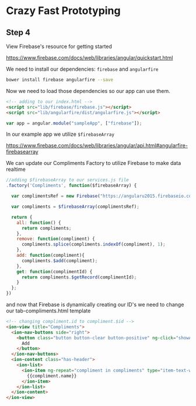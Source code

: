 # Crazy Fast Prototyping

## Step 4

View Firebase's resource for getting started

https://www.firebase.com/docs/web/libraries/angular/quickstart.html

We need to install our dependencies: `firebase` and `angularfire`

```bash
bower install firebase angularfire --save
```

Now we need to load those dependencies so our app can use them.

```html
<!-- adding to our index.html -->
<script src="lib/firebase/firebase.js"></script>
<script src="lib/angularfire/dist/angularfire.js"></script>
```

```js
var app = angular.module("sampleApp", ["firebase"]);
```

In our example app we utilize `$firebaseArray`

https://www.firebase.com/docs/web/libraries/angular/api.html#angularfire-firebasearray

We can update our Compliments Factory to utilize Firebase to make data realtime

```js
//adding $firebaseArray to our services.js file
.factory('Compliments', function($firebaseArray) {

  var complimentsRef = new Firebase("https://angularu2015.firebaseio.com/compliments");

  var compliments = $firebaseArray(complimentsRef);

  return {
    all: function() {
      return compliments;
    },
    remove: function(compliment) {
      compliments.splice(compliments.indexOf(compliment), 1);
    },
    add: function(compliment){
      compliments.$add(compliment);
    },
    get: function(complimentId) {
      return compliments.$getRecord(complimentId);
    }
  };
})
```

and now that Firebase is dynamically creating our ID's we need to change our tab-compliments.html template

```html
<!-- changing compliment.id to compliment.$id -->
<ion-view title="Compliments">
  <ion-nav-buttons side="right">
    <button class="button button-clear button-positive" ng-click="showAddCompliment()">
      Add
    </button>
  </ion-nav-buttons>
  <ion-content class="has-header">
    <ion-list>
      <ion-item ng-repeat="compliment in compliments" type="item-text-wrap" href="#/tab/compliments/{{compliment.$id}}">
        {{compliment.name}}
      </ion-item>
    </ion-list>
  </ion-content>
</ion-view>
```
